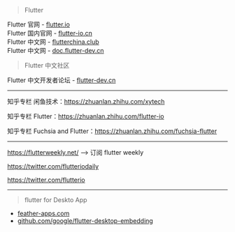 > Flutter

Flutter 官网 - [flutter.io](https://flutter.io/)  
Flutter 国内官网 - [flutter-io.cn](https://flutter-io.cn/)  
Flutter 中文网 - [flutterchina.club](https://flutterchina.club/)  
Flutter 中文网 - [doc.flutter-dev.cn](http://doc.flutter-dev.cn/)  

> Flutter 中文社区

Flutter 中文开发者论坛 - [flutter-dev.cn](http://flutter-dev.cn/)  


---

知乎专栏 闲鱼技术：https://zhuanlan.zhihu.com/xytech

知乎专栏 Flutter：https://zhuanlan.zhihu.com/flutter-io

知乎专栏 Fuchsia and Flutter：https://zhuanlan.zhihu.com/fuchsia-flutter

---

https://flutterweekly.net/ --> 订阅 flutter weekly

https://twitter.com/flutteriodaily

https://twitter.com/flutterio


---

> flutter for Deskto App

* [feather-apps.com](https://feather-apps.com/)  
* [github.com/google/flutter-desktop-embedding](https://github.com/google/flutter-desktop-embedding)  

